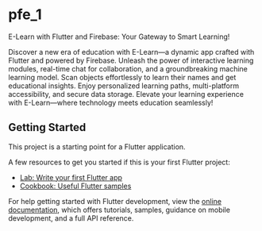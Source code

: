 # pfe_1

E-Learn with Flutter and Firebase: Your Gateway to Smart Learning!

Discover a new era of education with E-Learn—a dynamic app crafted with Flutter and powered by Firebase. Unleash the power of interactive learning modules, real-time chat for collaboration, and a groundbreaking machine learning model. Scan objects effortlessly to learn their names and get educational insights. Enjoy personalized learning paths, multi-platform accessibility, and secure data storage. Elevate your learning experience with E-Learn—where technology meets education seamlessly!

## Getting Started

This project is a starting point for a Flutter application.

A few resources to get you started if this is your first Flutter project:

- [Lab: Write your first Flutter app](https://docs.flutter.dev/get-started/codelab)
- [Cookbook: Useful Flutter samples](https://docs.flutter.dev/cookbook)

For help getting started with Flutter development, view the
[online documentation](https://docs.flutter.dev/), which offers tutorials,
samples, guidance on mobile development, and a full API reference.
